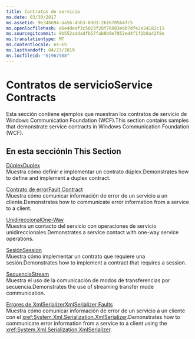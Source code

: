 ```yaml
---
title: Contratos de servicio
ms.date: 03/30/2017
ms.assetid: 9e34b694-aa56-45b3-8dd1-2616705b4fc5
ms.openlocfilehash: e6e4deaf3c5023f28f76983e6b7dfe2e24182c11
ms.sourcegitcommit: 9b552addadfb57fab0b9e7852ed4f1f1b8a42f8e
ms.translationtype: MT
ms.contentlocale: es-ES
ms.lasthandoff: 04/23/2019
ms.locfileid: "61967588"
---
```

# <a name="service-contracts"></a><span data-ttu-id="fd393-102">Contratos de servicio</span><span class="sxs-lookup"><span data-stu-id="fd393-102">Service Contracts</span></span>
<span data-ttu-id="fd393-103">Esta sección contiene ejemplos que muestran los contratos de servicio de Windows Communication Foundation (WCF).</span><span class="sxs-lookup"><span data-stu-id="fd393-103">This section contains samples that demonstrate service contracts in Windows Communication Foundation (WCF).</span></span>  
  
## <a name="in-this-section"></a><span data-ttu-id="fd393-104">En esta sección</span><span class="sxs-lookup"><span data-stu-id="fd393-104">In This Section</span></span>  
 [<span data-ttu-id="fd393-105">Dúplex</span><span class="sxs-lookup"><span data-stu-id="fd393-105">Duplex</span></span>](../../../../docs/framework/wcf/samples/duplex.md)  
 <span data-ttu-id="fd393-106">Muestra cómo definir e implementar un contrato dúplex.</span><span class="sxs-lookup"><span data-stu-id="fd393-106">Demonstrates how to define and implement a duplex contract.</span></span>  
  
 [<span data-ttu-id="fd393-107">Contrato de error</span><span class="sxs-lookup"><span data-stu-id="fd393-107">Fault Contract</span></span>](../../../../docs/framework/wcf/samples/fault-contract.md)  
 <span data-ttu-id="fd393-108">Muestra cómo comunicar información de error de un servicio a un cliente.</span><span class="sxs-lookup"><span data-stu-id="fd393-108">Demonstrates how to communicate error information from a service to a client.</span></span>  
  
 [<span data-ttu-id="fd393-109">Unidireccional</span><span class="sxs-lookup"><span data-stu-id="fd393-109">One-Way</span></span>](../../../../docs/framework/wcf/samples/one-way.md)  
 <span data-ttu-id="fd393-110">Muestra un contacto del servicio con operaciones de servicio unidireccionales.</span><span class="sxs-lookup"><span data-stu-id="fd393-110">Demonstrates a service contact with one-way service operations.</span></span>  
  
 [<span data-ttu-id="fd393-111">Sesión</span><span class="sxs-lookup"><span data-stu-id="fd393-111">Session</span></span>](../../../../docs/framework/wcf/samples/session.md)  
 <span data-ttu-id="fd393-112">Muestra cómo implementar un contrato que requiere una sesión.</span><span class="sxs-lookup"><span data-stu-id="fd393-112">Demonstrates how to implement a contract that requires a session.</span></span>  
  
 [<span data-ttu-id="fd393-113">Secuencia</span><span class="sxs-lookup"><span data-stu-id="fd393-113">Stream</span></span>](../../../../docs/framework/wcf/samples/stream.md)  
 <span data-ttu-id="fd393-114">Muestra el uso de la comunicación de modos de transferencias por secuencia.</span><span class="sxs-lookup"><span data-stu-id="fd393-114">Demonstrates the use of streaming transfer mode communication.</span></span>  
  
 [<span data-ttu-id="fd393-115">Errores de XmlSerializer</span><span class="sxs-lookup"><span data-stu-id="fd393-115">XmlSerializer Faults</span></span>](../../../../docs/framework/wcf/samples/xmlserializer-faults.md)  
 <span data-ttu-id="fd393-116">Muestra cómo comunicar información de error de un servicio a un cliente con el <xref:System.Xml.Serialization.XmlSerializer>.</span><span class="sxs-lookup"><span data-stu-id="fd393-116">Demonstrates how to communicate error information from a service to a client using the <xref:System.Xml.Serialization.XmlSerializer>.</span></span>

